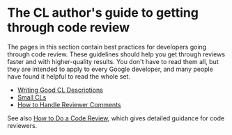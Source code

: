 # The CL author's guide to getting through code review

The pages in this section contain best practices for developers going through
code review. These guidelines should help you get through reviews faster and
with higher-quality results. You don't have to read them all, but they are
intended to apply to every Google developer, and many people have found it
helpful to read the whole set.

- [Writing Good CL Descriptions](cl-descriptions.md)
- [Small CLs](small-cls.md)
- [How to Handle Reviewer Comments](handling-comments.md)

See also [How to Do a Code Review](../reviewer/), which gives detailed guidance
for code reviewers.
